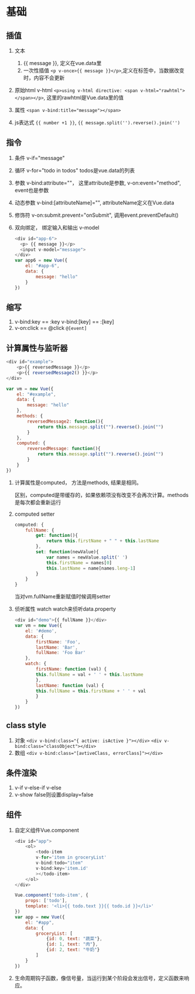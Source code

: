 # 基础
## 插值
1. 文本
   1. {{ message }}, 定义在vue.data里
   2. 一次性插值 `<p v-once>{{ message }}</p>`,定义在标签中，当数据改变时，内容不会更新
2. 原始html  v-html
   `<p>using v-html directive: <span v-html="rawhtml"></span></p>`, 这里的rawhtml是Vue.data里的值

3. 属性 `<span v-bind:title="message"></span>`
4. js表达式 `{{ number +1 }}`, `{{ message.split('').reverse().join('')`
## 指令
1. 条件 v-if="message"
2. 循环 v-for="todo in todos" todos是vue.data的列表
3. 参数 v-bind:attribute=""， 这里attribute是参数, v-on:event="method", event也是参数
4. 动态参数 v-bind:[attributeName]="", attributeName定义在Vue.data
5. 修饰符 v-on:submit.prevent="onSubmit", 调用event.preventDefault()
6. 双向绑定， 绑定输入和输出 v-model

    ```js
    <div id="app-6">
      <p> {{ message }}</p>
      <input v-model="message">
    </div>
    var app6 = new Vue({
        el: "#app-6",
        data: {
            message: "hello"
        }
    })  
    ```
## 缩写
1. v-bind:key == :key  v-bind:[key] == :[key]
2. v-on:click == @click  `@[event]`

## 计算属性与监听器

```js
<div id="example">
    <p>{{ reversedMessage }}</p>
    <p>{{ reversedMessage2() }}</p>
</div>

var vm = new Vue({
    el: "#example",
    data: {
        message: "hello"
    },
    methods: {
        reversedMessage2: function(){
            return this.message.split("").reverse().join("")
        }
    },
    computed: {
        reversedMessage: function(){
            return this.message.split("").reverse().join("")
        }
    }
})
```
1. 计算属性是computed， 方法是methods, 结果是相同。
  
    区别，computed是带缓存的，如果依赖项没有改变不会再次计算。methods是每次都会重新运行
2. computed setter

    ```js
    computed: {
        fullName: {
            get: function(){
                return this.firstName + " " + this.lastName
            },
            set: function(newValue){
                var names = newValue.split(' ')
                this.firstName = names[0]
                this.lastName = name[names.leng-1]
            }
        }
    }
    ```
    当对vm.fullName重新赋值时候调用setter

3. 侦听属性 watch
    watch来侦听data.property
    ```js
    <div id="demo">{{ fullName }}</div>
    var vm = new Vue({
        el: '#demo',
        data: {
            firstName: 'Foo',
            lastName: 'Bar',
            fullName: 'Foo Bar'
        },
        watch: {
            firstName: function (val) {
            this.fullName = val + ' ' + this.lastName
            },
            lastName: function (val) {
            this.fullName = this.firstName + ' ' + val
            }
        }
    })
    ```

## class style
1. 对象     `<div v-bind:class="{ active: isActive }"></div>`
            `<div v-bind:class="classObject"></div>`
2. 数组    `<div v-bind:class="[avtiveClass, errorClass]"></div>`

## 条件渲染
1. v-if v-else-if v-else
2. v-show  false则设置display=false
## 组件
1.  自定义组件Vue.component

    ```js
    <div id="app">
        <ol>
            <todo-item
            v-for='item in groceryList'
            v-bind:todo="item"
            v-bind:key='item.id'
            ></todo-item>
        </ol>
    </div>

    Vue.component('todo-item', {
        props: ['todo'],
        template: '<li>{{ todo.text }}{{ todo.id }}</li>'
    })
    var app = new Vue({
        el: "#app",
        data: {
            groceryList: [
                {id: 0, text: "蔬菜"},
                {id: 1, text: "肉"},
                {id: 2, text: "牛奶"}
            ]
        }
    })
    ```
2.  生命周期钩子函数，像信号量，当运行到某个阶段会发出信号，定义函数来响应。